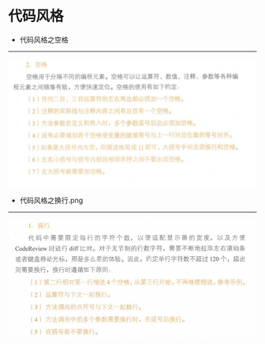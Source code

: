 # 代码风格
+ 代码风格之空格
---
![代码风格之空格](pictures/代码风格之空格.png)
+ 代码风格之换行.png
---
![代码风格之换行](pictures/代码风格之换行.png)